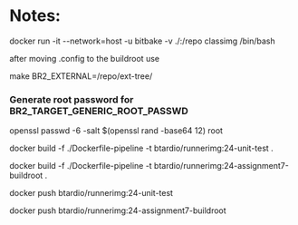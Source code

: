 # Notes:

docker run -it --network=host -u bitbake -v ./:/repo classimg /bin/bash

after moving .config to the buildroot use

make BR2_EXTERNAL=/repo/ext-tree/


### Generate root password for BR2_TARGET_GENERIC_ROOT_PASSWD

openssl passwd -6 -salt $(openssl rand -base64 12) root


docker build -f ./Dockerfile-pipeline -t btardio/runnerimg:24-unit-test .

docker build -f ./Dockerfile-pipeline -t btardio/runnerimg:24-assignment7-buildroot .

docker push btardio/runnerimg:24-unit-test

docker push btardio/runnerimg:24-assignment7-buildroot

